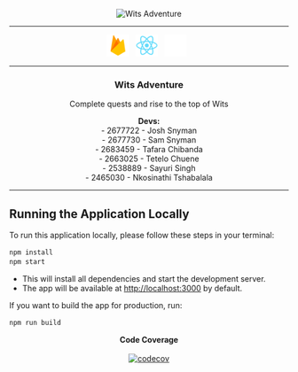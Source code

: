 <p align="center">
  <img src="public/githubLogo.ico" alt="Wits Adventure" height="300" />
</p>

---

<p align="center">

  <img src="public/techstack/firebase.svg" height="40" alt="firebase logo" />
  &nbsp;
  <img src="public/logo192.png" height="40" alt="react logo" />
  &nbsp;
    <img src="public/techstack/vercel.png" height="40" alt="vercel logo" />
  &nbsp;
</p>

---

<h3 align="center">Wits Adventure</h3>
<p align="center">Complete quests and rise to the top of Wits</p>

<p align="center">
  <strong>Devs:</strong><br>
  - 2677722 - Josh Snyman<br>
  - 2677730 - Sam Snyman<br>
  - 2683459 - Tafara Chibanda<br>
  - 2663025 - Tetelo Chuene<br>
  - 2538889 - Sayuri Singh<br>
  - 2465030 - Nkosinathi Tshabalala
  <br>
</p>

---

## Running the Application Locally

To run this application locally, please follow these steps in your terminal:

```sh
npm install
npm start
```

- This will install all dependencies and start the development server.
- The app will be available at [http://localhost:3000](http://localhost:3000) by default.

If you want to build the app for production, run:

```sh
npm run build
```

<p align="center">
  <strong>Code Coverage</strong><br><br>
  <a href="https://codecov.io/gh/Wits-Adventure/Wits-Adventure">
    <img src="https://codecov.io/gh/Wits-Adventure/Wits-Adventure/branch/Codecov/graph/badge.svg?" alt="codecov" />
  </a>
 
</p>
